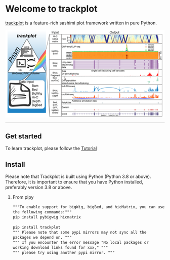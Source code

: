 # Welcome to trackplot

[trackplot](https://github.com/ygidtu/trackplot) is a feature-rich sashimi plot framework written in pure Python.

![](imgs/diagram.png)

---

## Get started

To learn trackplot, please follow the [Tutorial](https://trackplot.readthedocs.io/en/latest/command/)


## Install

Please note that Trackplot is built using Python (Python 3.8 or above). 
Therefore, it is important to ensure that you have Python installed, preferably version 3.8 or above.

1. From pipy

    ```shell
    """To enable support for bigWig, bigBed, and hicMatrix, you can use the following commands:"""
    pip install pybigwig hicmatrix

    pip install trackplot
    """ Please note that some pypi mirrors may not sync all the packages we depend on. """ 
    """ If you encounter the error message "No local packages or working download links found for xxx," """ 
    """ please try using another pypi mirror. """ 
    ```